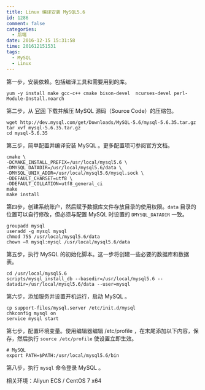 ```yaml
---
title: Linux 编译安装 MySQL5.6
id: 1286
comment: false
categories:
  - 后端
date: 2016-12-15 15:31:58
time: 201612151531
tags:
  - MySQL
  - Linux
---
```


第一步，安装依赖。包括编译工具和需要用到的库。

```
yum -y install make gcc-c++ cmake bison-devel  ncurses-devel perl-Module-Install.noarch
```
<!--more-->

第二步，从 [官网](http://www.mysql.com/) 下载并解压 MySQL 源码（Source Code）的压缩包。

```
wget http://dev.mysql.com/get/Downloads/MySQL-5.6/mysql-5.6.35.tar.gz
tar xvf mysql-5.6.35.tar.gz
cd mysql-5.6.35
```

第三步，简单配置并编译安装 MySQL 。更多配置项可参阅官方文档。

```
cmake \
-DCMAKE_INSTALL_PREFIX=/usr/local/mysql5.6 \
-DMYSQL_DATADIR=/usr/local/mysql5.6/data \
-DMYSQL_UNIX_ADDR=/usr/local/mysql5.6/mysql.sock \
-DDEFAULT_CHARSET=utf8 \
-DDEFAULT_COLLATION=utf8_general_ci
make
make install
```

第四步，创建系统账户，然后赋予数据库文件存放目录的使用权限。`data` 目录的位置可以自行修改，但必须与配置 MySQL 时设置的 `DMYSQL_DATADIR` 一致。

```
groupadd mysql
useradd -g mysql mysql
chmod 755 /usr/local/mysql5.6/data
chown –R mysql:mysql /usr/local/mysql5.6/data
```

第五步，执行 MySQL 的初始化脚本。这一步将创建一些必要的数据库和数据表。

```
cd /usr/local/mysql5.6
scripts/mysql_install_db --basedir=/usr/local/mysql5.6 --datadir=/usr/local/mysql5.6/data --user=mysql
```

第六步，添加服务并设置开机运行，启动 MySQL 。

```
cp support-files/mysql.server /etc/init.d/mysql
chkconfig mysql on
service mysql start
```

第七步，配置环境变量。使用编辑器编辑 /etc/profile ，在末尾添加以下内容，保存，然后执行 `source /etc/profile` 使设置立即生效。

```
# MySQL
export PATH=$PATH:/usr/local/mysql5.6/bin
```

第八步，执行 `mysql` 命令登录 MySQL 。

相关环境：Aliyun ECS / CentOS 7 x64